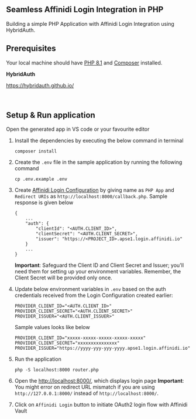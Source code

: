 ## Seamless Affinidi Login Integration in PHP

Building a simple PHP Application with Affinidi Login Integration using HybridAuth.

## Prerequisites
Your local machine should have [PHP 8.1](https://www.php.net/downloads) and [Composer](https://getcomposer.org/download/) installed.

**HybridAuth**

https://hybridauth.github.io/

<br>

## Setup & Run application

Open the generated app in VS code or your favourite editor

 1. Install the dependencies by executing the below command in terminal
    ```
    composer install
    ```
 2. Create the `.env` file in the sample application by running the following command
    ```
    cp .env.example .env
    ```
 3. Create [Affinidi Login Configuration](https://docs.affinidi.com/docs/affinidi-login/login-configuration/#create-login-configuration) by giving name as `PHP App` and `Redirect URIs` as `http://localhost:8000/callback.php`. Sample response is given below
    ```
    {
        ...
        "auth": {
            "clientId": "<AUTH.CLIENT_ID>",
            "clientSecret": "<AUTH.CLIENT_SECRET>",
            "issuer": "https://<PROJECT_ID>.apse1.login.affinidi.io"
        }
        ...
    }
    ```
    **Important**: Safeguard the Client ID and Client Secret and Issuer; you'll need them for setting up your environment variables. Remember, the Client Secret will be provided only once.


 4. Update below environment variables in `.env` based on the auth credentials received from the Login Configuration created earlier:
    ```
    PROVIDER_CLIENT_ID="<AUTH.CLIENT_ID>"
    PROVIDER_CLIENT_SECRET="<AUTH.CLIENT_SECRET>"
    PROVIDER_ISSUER="<AUTH.CLIENT_ISSUER>"
    ```
    Sample values looks like below
    ```
    PROVIDER_CLIENT_ID="xxxxx-xxxxx-xxxxx-xxxxx-xxxxx"
    PROVIDER_CLIENT_SECRET="xxxxxxxxxxxxxxx"
    PROVIDER_ISSUER="https://yyyy-yyy-yyy-yyyy.apse1.login.affinidi.io"
    ```
5. Run the application
    ```
    php -S localhost:8000 router.php
    ```
6. Open the [http://localhost:8000/](http://localhost:8000/), which displays login page 
    **Important**: You might error on redirect URL mismatch if you are using `http://127.0.0.1:8000/` instead of `http://localhost:8000/`. 
7. Click on `Affinidi Login` button to initiate OAuth2 login flow with Affinidi Vault

